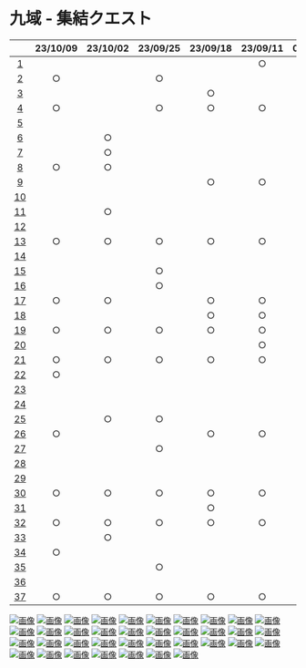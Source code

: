 # 九域 - 集結クエスト


|  | 23/10/09 | 23/10/02 | 23/09/25 | 23/09/18 | 23/09/11 | 00/01/00 | 00/01/00 | 00/01/00 | 00/01/00 |
| :---: | :---: | :---: | :---: | :---: | :---: | :---: | :---: | :---: | :---: |
| [1](img/domain9quest_img001.png) |  |  |  |  | ○ |  |  |  |  |
| [2](img/domain9quest_img002.png) | ○ |  | ○ |  |  |  |  |  |  |
| [3](img/domain9quest_img003.png) |  |  |  | ○ |  |  |  |  |  |
| [4](img/domain9quest_img004.png) | ○ |  | ○ | ○ | ○ |  |  |  |  |
| [5](img/domain9quest_img005.png) |  |  |  |  |  |  |  |  |  |
| [6](img/domain9quest_img006.png) |  | ○ |  |  |  |  |  |  |  |
| [7](img/domain9quest_img007.png) |  | ○ |  |  |  |  |  |  |  |
| [8](img/domain9quest_img008.png) | ○ | ○ |  |  |  |  |  |  |  |
| [9](img/domain9quest_img009.png) |  |  |  | ○ | ○ |  |  |  |  |
| [10](img/domain9quest_img010.png) |  |  |  |  |  |  |  |  |  |
| [11](img/domain9quest_img011.png) |  | ○ |  |  |  |  |  |  |  |
| [12](img/domain9quest_img012.png) |  |  |  |  |  |  |  |  |  |
| [13](img/domain9quest_img013.png) | ○ | ○ | ○ | ○ | ○ |  |  |  |  |
| [14](img/domain9quest_img014.png) |  |  |  |  |  |  |  |  |  |
| [15](img/domain9quest_img015.png) |  |  | ○ |  |  |  |  |  |  |
| [16](img/domain9quest_img016.png) |  |  | ○ |  |  |  |  |  |  |
| [17](img/domain9quest_img017.png) | ○ | ○ |  | ○ | ○ |  |  |  |  |
| [18](img/domain9quest_img018.png) |  |  |  | ○ | ○ |  |  |  |  |
| [19](img/domain9quest_img019.png) | ○ | ○ | ○ | ○ | ○ |  |  |  |  |
| [20](img/domain9quest_img020.png) |  |  |  |  | ○ |  |  |  |  |
| [21](img/domain9quest_img021.png) | ○ | ○ | ○ | ○ | ○ |  |  |  |  |
| [22](img/domain9quest_img022.png) | ○ |  |  |  |  |  |  |  |  |
| [23](img/domain9quest_img023.png) |  |  |  |  |  |  |  |  |  |
| [24](img/domain9quest_img024.png) |  |  |  |  |  |  |  |  |  |
| [25](img/domain9quest_img025.png) |  | ○ | ○ |  |  |  |  |  |  |
| [26](img/domain9quest_img026.png) | ○ |  |  | ○ | ○ |  |  |  |  |
| [27](img/domain9quest_img027.png) |  |  | ○ |  |  |  |  |  |  |
| [28](img/domain9quest_img028.png) |  |  |  |  |  |  |  |  |  |
| [29](img/domain9quest_img029.png) |  |  |  |  |  |  |  |  |  |
| [30](img/domain9quest_img030.png) | ○ | ○ | ○ | ○ | ○ |  |  |  |  |
| [31](img/domain9quest_img031.png) |  |  |  | ○ |  |  |  |  |  |
| [32](img/domain9quest_img032.png) | ○ | ○ | ○ | ○ | ○ |  |  |  |  |
| [33](img/domain9quest_img033.png) |  | ○ |  |  |  |  |  |  |  |
| [34](img/domain9quest_img034.png) | ○ |  |  |  |  |  |  |  |  |
| [35](img/domain9quest_img035.png) |  |  | ○ |  |  |  |  |  |  |
| [36](img/domain9quest_img036.png) |  |  |  |  |  |  |  |  |  |
| [37](img/domain9quest_img037.png) | ○ | ○ | ○ | ○ | ○ |  |  |  |  |


[![画像](img/domain9quest_img001.png)](img/domain9quest_img001.png)
[![画像](img/domain9quest_img002.png)](img/domain9quest_img002.png)
[![画像](img/domain9quest_img003.png)](img/domain9quest_img003.png)
[![画像](img/domain9quest_img004.png)](img/domain9quest_img004.png)
[![画像](img/domain9quest_img005.png)](img/domain9quest_img005.png)
[![画像](img/domain9quest_img006.png)](img/domain9quest_img006.png)
[![画像](img/domain9quest_img007.png)](img/domain9quest_img007.png)
[![画像](img/domain9quest_img008.png)](img/domain9quest_img008.png)
[![画像](img/domain9quest_img009.png)](img/domain9quest_img009.png)
[![画像](img/domain9quest_img010.png)](img/domain9quest_img010.png)
[![画像](img/domain9quest_img011.png)](img/domain9quest_img011.png)
[![画像](img/domain9quest_img012.png)](img/domain9quest_img012.png)
[![画像](img/domain9quest_img013.png)](img/domain9quest_img013.png)
[![画像](img/domain9quest_img014.png)](img/domain9quest_img014.png)
[![画像](img/domain9quest_img015.png)](img/domain9quest_img015.png)
[![画像](img/domain9quest_img016.png)](img/domain9quest_img016.png)
[![画像](img/domain9quest_img017.png)](img/domain9quest_img017.png)
[![画像](img/domain9quest_img018.png)](img/domain9quest_img018.png)
[![画像](img/domain9quest_img019.png)](img/domain9quest_img019.png)
[![画像](img/domain9quest_img020.png)](img/domain9quest_img020.png)
[![画像](img/domain9quest_img021.png)](img/domain9quest_img021.png)
[![画像](img/domain9quest_img022.png)](img/domain9quest_img022.png)
[![画像](img/domain9quest_img023.png)](img/domain9quest_img023.png)
[![画像](img/domain9quest_img024.png)](img/domain9quest_img024.png)
[![画像](img/domain9quest_img025.png)](img/domain9quest_img025.png)
[![画像](img/domain9quest_img026.png)](img/domain9quest_img026.png)
[![画像](img/domain9quest_img027.png)](img/domain9quest_img027.png)
[![画像](img/domain9quest_img028.png)](img/domain9quest_img028.png)
[![画像](img/domain9quest_img029.png)](img/domain9quest_img029.png)
[![画像](img/domain9quest_img030.png)](img/domain9quest_img030.png)
[![画像](img/domain9quest_img031.png)](img/domain9quest_img031.png)
[![画像](img/domain9quest_img032.png)](img/domain9quest_img032.png)
[![画像](img/domain9quest_img033.png)](img/domain9quest_img033.png)
[![画像](img/domain9quest_img034.png)](img/domain9quest_img034.png)
[![画像](img/domain9quest_img035.png)](img/domain9quest_img035.png)
[![画像](img/domain9quest_img036.png)](img/domain9quest_img036.png)
[![画像](img/domain9quest_img037.png)](img/domain9quest_img037.png)
